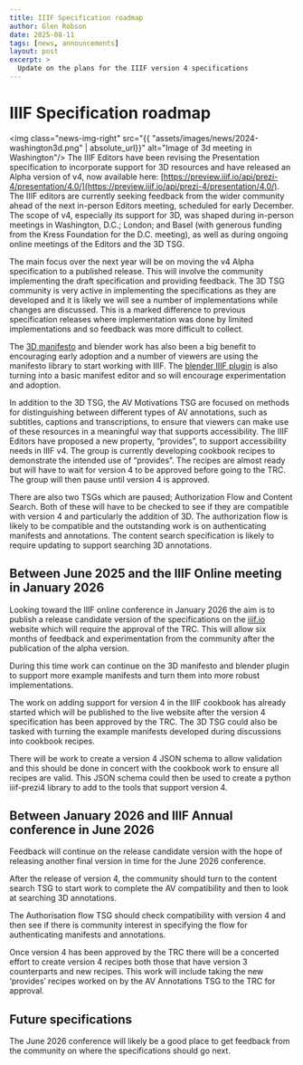 ```yaml
---
title: IIIF Specification roadmap
author: Glen Robson
date: 2025-08-11
tags: [news, announcements]
layout: post
excerpt: >
  Update on the plans for the IIIF version 4 specifications 
---
```


# IIIF Specification roadmap

<img class="news-img-right" src="{{ "assets/images/news/2024-washington3d.png" | absolute_url}}" alt="Image of 3d meeting in Washington"/>
The IIIF Editors have been revising the Presentation specification to incorporate support for 3D resources and have released an Alpha version of v4, now available here: [https://preview.iiif.io/api/prezi-4/presentation/4.0/](https://preview.iiif.io/api/prezi-4/presentation/4.0/). The IIIF editors are currently seeking feedback from the wider community ahead of the next in-person Editors meeting, scheduled for early December. The scope of v4, especially its support for 3D, was shaped during in-person meetings in Washington, D.C.; London; and Basel (with generous funding from the Kress Foundation for the D.C. meeting), as well as during ongoing online meetings of the Editors and the 3D TSG.


The main focus over the next year will be on moving the v4 Alpha specification to a published release. This will involve the community implementing the draft specification and providing feedback. The 3D TSG community is very active in implementing the specifications as they are developed and it is likely we will see a number of implementations while changes are discussed. This is a marked difference to previous specification releases where implementation was done by limited implementations and so feedback was more difficult to collect.

The [3D manifesto](https://github.com/IIIF-Commons/manifesto-3d) and blender work has also been a big benefit to encouraging early adoption and a number of viewers are using the manifesto library to start working with IIIF. The [blender IIIF plugin](https://github.com/IIIF-Commons/iiif_3d_blender_plugin) is also turning into a basic manifest editor and so will encourage experimentation and adoption.   

In addition to the 3D TSG, the AV Motivations TSG are focused on methods for distinguishing between different types of AV annotations, such as subtitles, captions and transcriptions, to ensure that viewers can make use of these resources in a meaningful way that supports accessibility. The IIIF Editors have proposed a new property, “provides”, to support accessibility needs in IIIF v4. The group is currently developing cookbook recipes to demonstrate the intended use of “provides”. The recipes are almost ready but will have to wait for version 4 to be approved before going to the TRC. The group will then pause until version 4 is approved. 
 
There are also two TSGs which are paused; Authorization Flow and Content Search. Both of these will have to be checked to see if they are compatible with version 4 and particularly the addition of 3D. The authorization flow is likely to be compatible and the outstanding work is on authenticating manifests and annotations. The content search specification is likely to require updating to support searching 3D annotations. 

## Between June 2025 and the IIIF Online meeting in January 2026
Looking toward the IIIF online conference in January 2026 the aim is to publish a release candidate version of the specifications on the [iiif.io](http://iiif.io/api) website which will require the approval of the TRC. This will allow six months of feedback and experimentation from the community after the publication of the alpha version.

During this time work can continue on the 3D manifesto and blender plugin to support more example manifests and turn them into more robust implementations. 

The work on adding support for version 4 in the IIIF cookbook has already started which will be published to the live website after the version 4 specification has been approved by the TRC. The 3D TSG could also be tasked with turning the example manifests developed during discussions into cookbook recipes. 

There will be work to create a version 4 JSON schema to allow validation and this should be done in concert with the cookbook work to ensure all recipes are valid. This JSON schema could then be used to create a python iiif-prezi4 library to add to the tools that support version 4. 

## Between January 2026 and IIIF Annual conference in June 2026
Feedback will continue on the release candidate version with the hope of releasing another final version in time for the June 2026 conference. 

After the release of version 4, the community should turn to the content search TSG to start work to complete the AV compatibility and then to look at searching 3D annotations.  

The Authorisation flow TSG should check compatibility with version 4 and then see if there is community interest in specifying the flow for authenticating manifests and annotations. 

Once version 4 has been approved by the TRC there will be a concerted effort to create version 4 recipes both those that have version 3 counterparts and new recipes. This work will include taking the new ‘provides’ recipes worked on by the AV Annotations TSG to the TRC for approval. 

## Future specifications 
The June 2026 conference will likely be a good place to get feedback from the community on where the specifications should go next.


